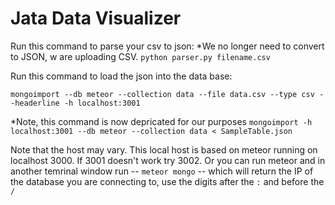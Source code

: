 Jata Data Visualizer
====================
Run this command to parse your csv to json:
*We no longer need to convert to JSON, w are uploading CSV. 
`python parser.py filename.csv`


Run this command to load the json into the data base:

`mongoimport --db meteor --collection data --file data.csv --type csv --headerline -h localhost:3001`


*Note, this command is now depricated for our purposes
`mongoimport -h localhost:3001 --db meteor --collection data < SampleTable.json`

Note that the host may vary. This local host is based on meteor running on localhost 3000. If 3001 doesn't work try 3002. Or you can run meteor and in another temrinal window run -- `meteor mongo` -- which will return the IP of the database you are connecting to, use the digits after the `:` and before the `/`
